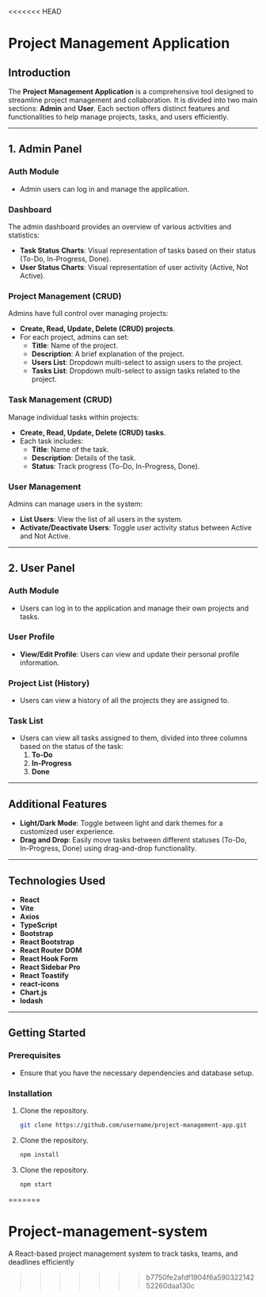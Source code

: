 <<<<<<< HEAD
# Project Management Application

## Introduction

The **Project Management Application** is a comprehensive tool designed to streamline project management and collaboration. It is divided into two main sections: **Admin** and **User**. Each section offers distinct features and functionalities to help manage projects, tasks, and users efficiently.

---

## 1. Admin Panel

### Auth Module
- Admin users can log in and manage the application.
  
### Dashboard
The admin dashboard provides an overview of various activities and statistics:
- **Task Status Charts**: Visual representation of tasks based on their status (To-Do, In-Progress, Done).
- **User Status Charts**: Visual representation of user activity (Active, Not Active).
  
### Project Management (CRUD)
Admins have full control over managing projects:
- **Create, Read, Update, Delete (CRUD) projects**.
- For each project, admins can set:
  - **Title**: Name of the project.
  - **Description**: A brief explanation of the project.
  - **Users List**: Dropdown multi-select to assign users to the project.
  - **Tasks List**: Dropdown multi-select to assign tasks related to the project.

### Task Management (CRUD)
Manage individual tasks within projects:
- **Create, Read, Update, Delete (CRUD) tasks**.
- Each task includes:
  - **Title**: Name of the task.
  - **Description**: Details of the task.
  - **Status**: Track progress (To-Do, In-Progress, Done).

### User Management
Admins can manage users in the system:
- **List Users**: View the list of all users in the system.
- **Activate/Deactivate Users**: Toggle user activity status between Active and Not Active.

---

## 2. User Panel

### Auth Module
- Users can log in to the application and manage their own projects and tasks.

### User Profile
- **View/Edit Profile**: Users can view and update their personal profile information.

### Project List (History)
- Users can view a history of all the projects they are assigned to.

### Task List
- Users can view all tasks assigned to them, divided into three columns based on the status of the task:
  1. **To-Do**
  2. **In-Progress**
  3. **Done**

---

## Additional Features

- **Light/Dark Mode**: Toggle between light and dark themes for a customized user experience.
- **Drag and Drop**: Easily move tasks between different statuses (To-Do, In-Progress, Done) using drag-and-drop functionality.
---

## Technologies Used 

- **React**
- **Vite**
- **Axios**
- **TypeScript**
- **Bootstrap**
- **React Bootstrap**
- **React Router DOM**
- **React Hook Form**
- **React Sidebar Pro**
- **React Toastify**
- **react-icons**
- **Chart.js**
- **lodash**
---

## Getting Started

### Prerequisites
- Ensure that you have the necessary dependencies and database setup.

### Installation
1. Clone the repository.
   ```bash
   git clone https://github.com/username/project-management-app.git
2. Clone the repository.
   ```bash
   npm install
3. Clone the repository.
   ```bash
   npm start
=======
# Project-management-system
A React-based project management system to track tasks, teams, and deadlines efficiently
>>>>>>> b7750fe2afdf1904f6a59032214252260daa130c
